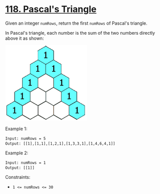 [118. Pascal's Triangle](https://leetcode.com/problems/pascals-triangle/)
========================
Given an integer `numRows`, return the first `numRows`
of Pascal's triangle.

In Pascal's triangle, each number is the sum of the two
numbers directly above it as shown:

![image](PascalTriangleAnimated2.gif)

Example 1:
```
Input: numRows = 5
Output: [[1],[1,1],[1,2,1],[1,3,3,1],[1,4,6,4,1]]
```

Example 2:
```
Input: numRows = 1
Output: [[1]]
```

Constraints:
 - `1 <= numRows <= 30`
